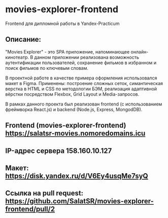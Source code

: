 # movies-explorer-frontend
Frontend для дипломной работы в Yandex-Practicum
## Описание:

"Movies Explorer" - это SPA приложение, напоминающее онлайн-кинотеатр. В данном приложении
реализована возможность аутентификации пользователей, сохранение фильмов в избранном и поиск фильмов по ключевым словам.

В проектной работе в качестве примера оформления использовался макет в Figma. Применены: построение сложных сеток, симантическая верстка в HTML и CSS по методологии БЭМ, реализация адаптивной вёрстки посредством Flexbox, Grid Layout и Media-запросов.

В рамках данного проекта был реализован frontend (с использованием фреймворка React.js) и backend (Node.js, Express, MongodDB).
## Frontend (movies-explorer-frontend) https://salatsr-movies.nomoredomains.icu
## IP-адрес сервера 158.160.10.127
## Макет: https://disk.yandex.ru/d/V6Ey4usqMe7syQ
## Ссылка на pull request: https://github.com/SalatSR/movies-explorer-frontend/pull/2